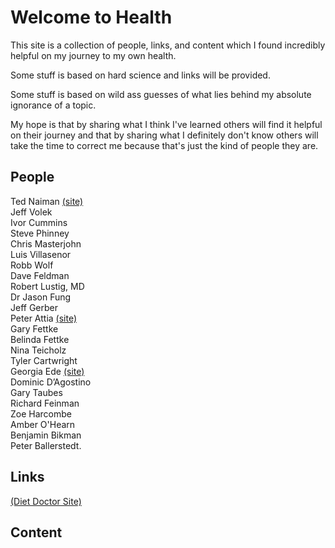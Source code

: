 # Welcome to Health

This site is a collection of people, links, and content which I found incredibly helpful on my journey to my own health.  

Some stuff is based on hard science and links will be provided.  

Some stuff is based on wild ass guesses of what lies behind my absolute ignorance of a topic.  

My hope is that by sharing what I think I've learned others will find it helpful on their journey and that by sharing what I definitely don't know others will take the time to correct me because that's just the kind of people they are.  

## People

Ted Naiman  [(site)](https://burnfatnotsugar.com)   
Jeff Volek  
Ivor Cummins  
Steve Phinney  
Chris Masterjohn  
Luis Villasenor  
Robb Wolf  
Dave Feldman  
Robert Lustig, MD  
Dr Jason Fung  
Jeff Gerber  
Peter Attia  [(site)](http://www.peterattiamd.com)  
Gary Fettke  
Belinda Fettke  
Nina Teicholz  
Tyler Cartwright  
Georgia Ede  [(site)](http://www.diagnosisdiet.com)  
Dominic D’Agostino  
Gary Taubes  
Richard Feinman  
Zoe Harcombe  
Amber O'Hearn  
Benjamin Bikman  
Peter Ballerstedt. 


## Links
[(Diet Doctor Site)](http://www.dietdoctor.com)

## Content

